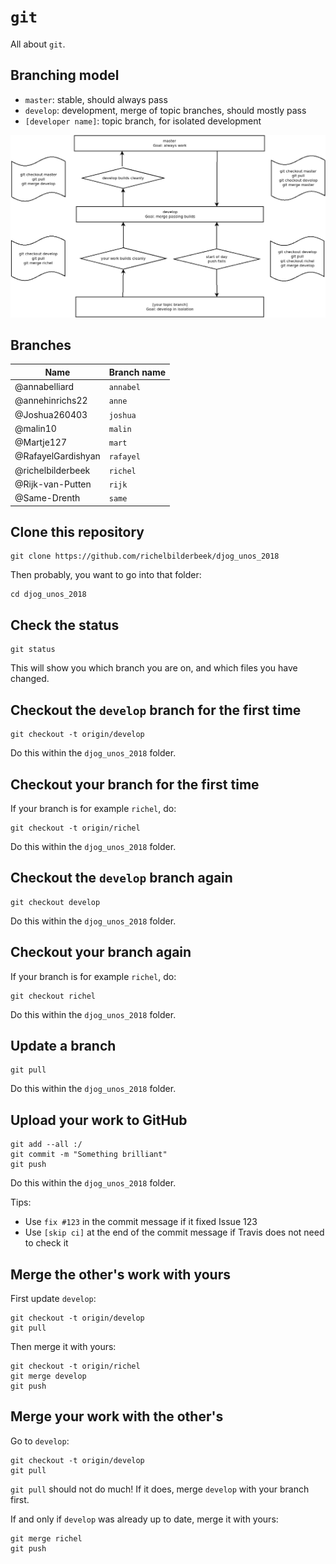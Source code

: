 # `git`

All about `git`.

## Branching model

 * `master`: stable, should always pass
 * `develop`: development, merge of topic branches, should mostly pass
 * `[developer name]`: topic branch, for isolated development

![Branching model](git_branches.png)

## Branches

Name|Branch name
---|---
@annabelliard|`annabel`
@annehinrichs22|`anne`
@Joshua260403 |`joshua`
@malin10 |`malin`
@Martje127 |`mart`
@RafayelGardishyan|`rafayel`
@richelbilderbeek|`richel`
@Rijk-van-Putten|`rijk`
@Same-Drenth|`same`

## Clone this repository

```
git clone https://github.com/richelbilderbeek/djog_unos_2018
```

Then probably, you want to go into that folder:

```
cd djog_unos_2018
```

## Check the status

```
git status
```

This will show you which branch you are on, and which files you have changed.

## Checkout the `develop` branch for the first time

```
git checkout -t origin/develop
```

Do this within the `djog_unos_2018` folder.

## Checkout your branch for the first time

If your branch is for example `richel`, do:

```
git checkout -t origin/richel
```

Do this within the `djog_unos_2018` folder.

## Checkout the `develop` branch again

```
git checkout develop
```

Do this within the `djog_unos_2018` folder.

## Checkout your branch again

If your branch is for example `richel`, do:

```
git checkout richel
```

Do this within the `djog_unos_2018` folder.

## Update a branch

```
git pull
```

Do this within the `djog_unos_2018` folder.

## Upload your work to GitHub

```
git add --all :/
git commit -m "Something brilliant"
git push
```

Do this within the `djog_unos_2018` folder.

Tips:

 * Use `fix #123` in the commit message if it fixed Issue 123
 * Use `[skip ci]` at the end of the commit message if Travis does not need to check it

## Merge the other's work with yours

First update `develop`:

```
git checkout -t origin/develop
git pull
```

Then merge it with yours:

```
git checkout -t origin/richel
git merge develop
git push
```

## Merge your work with the other's

Go to `develop`:

```
git checkout -t origin/develop
git pull
```

`git pull` should not do much! If it does, merge `develop` with your branch first.

If and only if `develop` was already up to date, merge it with yours:

```
git merge richel
git push
```
